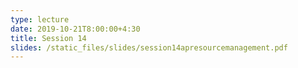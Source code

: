```yaml
---
type: lecture
date: 2019-10-21T8:00:00+4:30
title: Session 14
slides: /static_files/slides/session14apresourcemanagement.pdf
---
```

